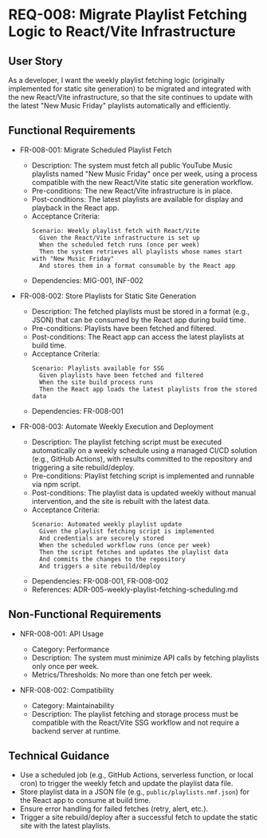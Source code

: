 # REQ-008: Migrate Playlist Fetching Logic to React/Vite Infrastructure

## User Story

As a developer, I want the weekly playlist fetching logic (originally implemented for static site generation) to be migrated and integrated with the new React/Vite infrastructure, so that the site continues to update with the latest "New Music Friday" playlists automatically and efficiently.

## Functional Requirements

- FR-008-001: Migrate Scheduled Playlist Fetch
  - Description: The system must fetch all public YouTube Music playlists named "New Music Friday" once per week, using a process compatible with the new React/Vite static site generation workflow.
  - Pre-conditions: The new React/Vite infrastructure is in place.
  - Post-conditions: The latest playlists are available for display and playback in the React app.
  - Acceptance Criteria:
    ```Gherkin
    Scenario: Weekly playlist fetch with React/Vite
      Given the React/Vite infrastructure is set up
      When the scheduled fetch runs (once per week)
      Then the system retrieves all playlists whose names start with "New Music Friday"
      And stores them in a format consumable by the React app
    ```
  - Dependencies: MIG-001, INF-002

- FR-008-002: Store Playlists for Static Site Generation
  - Description: The fetched playlists must be stored in a format (e.g., JSON) that can be consumed by the React app during build time.
  - Pre-conditions: Playlists have been fetched and filtered.
  - Post-conditions: The React app can access the latest playlists at build time.
  - Acceptance Criteria:
    ```Gherkin
    Scenario: Playlists available for SSG
      Given playlists have been fetched and filtered
      When the site build process runs
      Then the React app loads the latest playlists from the stored data
    ```
  - Dependencies: FR-008-001

- FR-008-003: Automate Weekly Execution and Deployment
  - Description: The playlist fetching script must be executed automatically on a weekly schedule using a managed CI/CD solution (e.g., GitHub Actions), with results committed to the repository and triggering a site rebuild/deploy.
  - Pre-conditions: Playlist fetching script is implemented and runnable via npm script.
  - Post-conditions: The playlist data is updated weekly without manual intervention, and the site is rebuilt with the latest data.
  - Acceptance Criteria:
    ```Gherkin
    Scenario: Automated weekly playlist update
      Given the playlist fetching script is implemented
      And credentials are securely stored
      When the scheduled workflow runs (once per week)
      Then the script fetches and updates the playlist data
      And commits the changes to the repository
      And triggers a site rebuild/deploy
    ```
  - Dependencies: FR-008-001, FR-008-002
  - References: ADR-005-weekly-playlist-fetching-scheduling.md

## Non-Functional Requirements

- NFR-008-001: API Usage
  - Category: Performance
  - Description: The system must minimize API calls by fetching playlists only once per week.
  - Metrics/Thresholds: No more than one fetch per week.

- NFR-008-002: Compatibility
  - Category: Maintainability
  - Description: The playlist fetching and storage process must be compatible with the React/Vite SSG workflow and not require a backend server at runtime.

## Technical Guidance

- Use a scheduled job (e.g., GitHub Actions, serverless function, or local cron) to trigger the weekly fetch and update the playlist data file.
- Store playlist data in a JSON file (e.g., `public/playlists.nmf.json`) for the React app to consume at build time.
- Ensure error handling for failed fetches (retry, alert, etc.).
- Trigger a site rebuild/deploy after a successful fetch to update the static site with the latest playlists.

